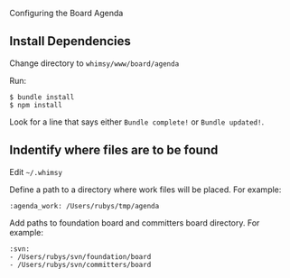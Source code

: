 Configuring the Board Agenda

Install Dependencies
--------------------

Change directory to `whimsy/www/board/agenda`

Run:

```
$ bundle install
$ npm install
```

Look for a line that says either `Bundle complete!` or `Bundle updated!`.

Indentify where files are to be found
-------------------------------------

Edit `~/.whimsy`

Define a path to a directory where work files will be placed.  For example:

```
:agenda_work: /Users/rubys/tmp/agenda
```

Add paths to foundation board and committers board directory.  For example:

```
:svn:
- /Users/rubys/svn/foundation/board
- /Users/rubys/svn/committers/board
```
